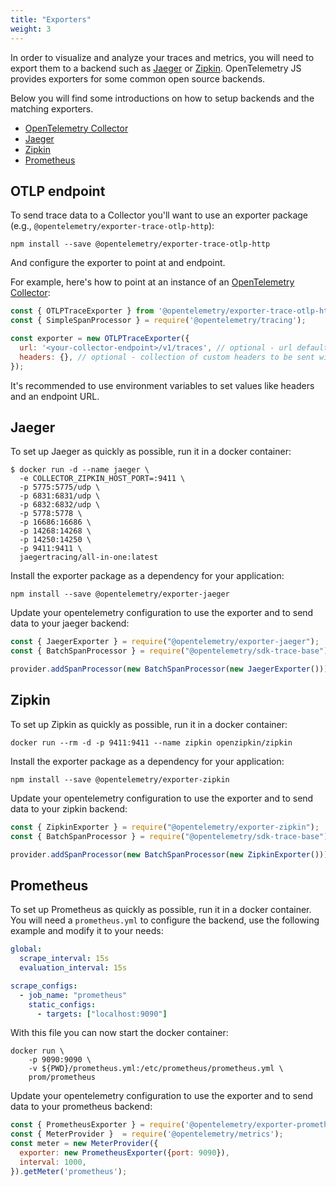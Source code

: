 ```yaml
---
title: "Exporters"
weight: 3
---
```


In order to visualize and analyze your traces and metrics, you will need to export them to a  backend such as [Jaeger](https://www.jaegertracing.io/) or [Zipkin](https://zipkin.io/). OpenTelemetry JS provides exporters for some common open source backends.

Below you will find some introductions on how to setup backends and the matching exporters.

- [OpenTelemetry Collector](#opentelemetry-collector)
- [Jaeger](#jaeger)
- [Zipkin](#zipkin)
- [Prometheus](#prometheus)

## OTLP endpoint

To send trace data to a Collector you'll want to use an exporter package (e.g., `@opentelemetry/exporter-trace-otlp-http`):

```shell
npm install --save @opentelemetry/exporter-trace-otlp-http
```

And configure the exporter to point at and endpoint.

For example, here's how to point at an instance of an [OpenTelemetry Collector](/docs/collector/getting-started/):

```js
const { OTLPTraceExporter } from '@opentelemetry/exporter-trace-otlp-http';
const { SimpleSpanProcessor } = require('@opentelemetry/tracing');

const exporter = new OTLPTraceExporter({
  url: '<your-collector-endpoint>/v1/traces', // optional - url default value is http://localhost:55681/v1/traces
  headers: {}, // optional - collection of custom headers to be sent with each request
});
```

It's recommended to use environment variables to set values like headers and an endpoint URL.

## Jaeger

To set up Jaeger as quickly as possible, run it in a docker container:

```shell
$ docker run -d --name jaeger \
  -e COLLECTOR_ZIPKIN_HOST_PORT=:9411 \
  -p 5775:5775/udp \
  -p 6831:6831/udp \
  -p 6832:6832/udp \
  -p 5778:5778 \
  -p 16686:16686 \
  -p 14268:14268 \
  -p 14250:14250 \
  -p 9411:9411 \
  jaegertracing/all-in-one:latest
```

Install the exporter package as a dependency for your application:

```shell
npm install --save @opentelemetry/exporter-jaeger
```

Update your opentelemetry configuration to use the exporter and to send data to your jaeger backend:

```javascript
const { JaegerExporter } = require("@opentelemetry/exporter-jaeger");
const { BatchSpanProcessor } = require("@opentelemetry/sdk-trace-base");

provider.addSpanProcessor(new BatchSpanProcessor(new JaegerExporter()))
```

## Zipkin

To set up Zipkin as quickly as possible, run it in a docker container:

```shell
docker run --rm -d -p 9411:9411 --name zipkin openzipkin/zipkin
```

Install the exporter package as a dependency for your application:

```shell
npm install --save @opentelemetry/exporter-zipkin
```

Update your opentelemetry configuration to use the exporter and to send data to your zipkin backend:

```javascript
const { ZipkinExporter } = require("@opentelemetry/exporter-zipkin");
const { BatchSpanProcessor } = require("@opentelemetry/sdk-trace-base");

provider.addSpanProcessor(new BatchSpanProcessor(new ZipkinExporter()))
```

## Prometheus

To set up Prometheus as quickly as possible, run it in a docker container.
You will need a `prometheus.yml` to configure the backend, use the following example
and modify it to your needs:

```yml
global:
  scrape_interval: 15s
  evaluation_interval: 15s

scrape_configs:
  - job_name: "prometheus"
    static_configs:
      - targets: ["localhost:9090"]
```

With this file you can now start the docker container:

```shell
docker run \
    -p 9090:9090 \
    -v ${PWD}/prometheus.yml:/etc/prometheus/prometheus.yml \
    prom/prometheus
```

Update your opentelemetry configuration to use the exporter and to send data to your prometheus backend:

```javascript
const { PrometheusExporter } = require('@opentelemetry/exporter-prometheus');
const { MeterProvider }  = require('@opentelemetry/metrics');
const meter = new MeterProvider({
  exporter: new PrometheusExporter({port: 9090}),
  interval: 1000,
}).getMeter('prometheus');
```
